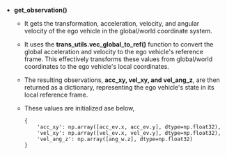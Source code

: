 - **get_observation()**
  - It gets the transformation, acceleration, velocity, and angular velocity of the ego vehicle in the global/world coordinate system.
  - It uses the **trans_utils.vec_global_to_ref()** function to convert the global acceleration and velocity to the ego vehicle's reference frame. This effectively transforms these values from global/world coordinates to the ego vehicle's local coordinates.
  - The resulting observations, **acc_xy, vel_xy, and vel_ang_z**, are then returned as a dictionary, representing the ego vehicle's state in its local reference frame.
  - These values are initialized ase below,

        {
            'acc_xy': np.array([acc_ev.x, acc_ev.y], dtype=np.float32),
            'vel_xy': np.array([vel_ev.x, vel_ev.y], dtype=np.float32),
            'vel_ang_z': np.array([ang_w.z], dtype=np.float32)
        }
